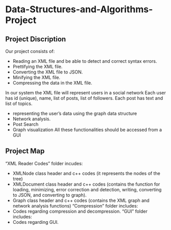 # Data-Structures-and-Algorithms-Project
## Project Discription
Our project consists of:
-	Reading an XML file and be able to detect and correct syntax errors.
-	Prettifying the XML file.
-	Converting the XML file to JSON.
-	Minifying the XML file.
-	Compressing the data in the XML file.

In our system the XML file will represent users in a social network Each user has id (unique), name, list of posts, list of followers. Each post has text and list of topics.
-	representing the user’s data using the graph data structure
-	Network analysis.
-	Post Search
-	Graph visualization
All these functionalities should be accessed from a GUI
## Project Map
“XML Reader Codes” folder incudes:
-	XMLNode class header and c++ codes (it represents the nodes of the tree)
-	XMLDocument class header and c++ codes (contains the function for loading, minimizing, error correction and detection, writing, converting to JSON, and converting to graph).
-	Graph class header and c++ codes (contains the XML graph and network analysis functions)
“Compression” folder includes:
-	Codes regarding compression and decompression.
“GUI” folder includes:
-	Codes regarding GUI.

